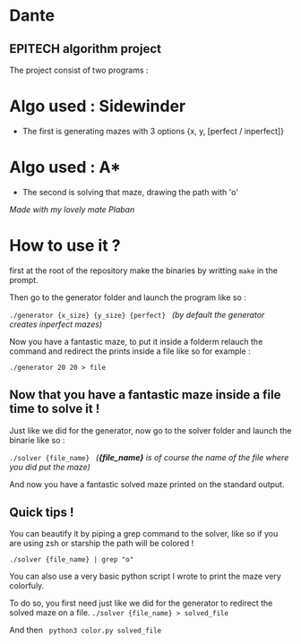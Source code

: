 # Dante

## EPITECH algorithm project 

 
The project consist of two programs :
  # Algo used : **Sidewinder**
  -  The first is generating mazes with 3 options {x, y, [perfect / inperfect]}
  # Algo used : **A***
  -  The second is solving that maze, drawing the path with 'o'

*Made with my lovely mate Plaban*

# How to use it ?

first at the root of the repository make the binaries by writting ```make``` in the prompt.

Then go to the generator folder and launch the program like so :

```./generator {x_size} {y_size} {perfect} ``` *(by default the generator creates inperfect mazes)*

Now you have a fantastic maze, to put it inside a folderm relauch the command and redirect the prints inside a file like so for example :
 
  ```./generator 20 20 > file ```
 
## Now that you have a fantastic maze inside a file time to solve it !

Just like we did for the generator, now go to the solver folder and launch the binarie like so :

```./solver {file_name} ``` *(**{file_name}** is of course the name of the file where you did put the maze)*

And now you have a fantastic solved maze printed on the standard output.

## Quick tips !

You can beautify it by piping a grep command to the solver, like so if you are using zsh or starship the path will be colored !

```./solver {file_name} | grep "o" ```

You can also use a very basic python script I wrote to print the maze very colorfuly.

To do so, you first need just like we did for the generator to redirect the solved maze on a file.
```./solver {file_name} > solved_file```

And then 
``` python3 color.py solved_file```
